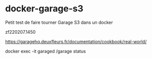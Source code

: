 # docker-garage-s3
Petit test de faire tourner Garage S3 dans un docker

zf220207.1450







https://garagehq.deuxfleurs.fr/documentation/cookbook/real-world/

docker exec -it garaged /garage status









